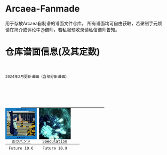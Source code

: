 # Arcaea-Fanmade
用于存放Arcaea自制谱的谱面文件仓库。
所有谱面均可自由获取，若录制手元烦请在简介或评论中@谱师，若私服预收录请私信谱师告知。

# 仓库谱面信息(及其定数)
<pre>
  <code>
      <div class="ds">2024年2月更新谱面（含部分旧谱面）</div>
      <div class="number">
        <div style="display: grid;grid-template-columns: repeat(auto-fill, 107.5px);grid-template-rows: repeat(auto-fill, 154px);place-items: center center;">
          <div style="margin-right:7.5px;">
              <div style="height:110px;width:100px;text-align:center;">
                  <a href="/anoband" title="anoband">
                      <img alt="base.jpg" src="/anoband/base.jpg" decoding="async" width="100" height="100"/>
                  </a>
              </div>
              <div style="height:44px;text-align:center;text-overflow:ellipsis;overflow:hidden;width:100px;display: block;white-space: nowrap;line-height:22px;text-align:center;">
                  <a href="/anoband" title="anoband">
                      <span title="anoband">あのバンド</span>
                  </a>
                  <br/>Future 10.0
                </div>
            </div>

            <div style="margin-right:7.5px;">
              <div style="height:110px;width:100px;text-align:center;">
                  <a href="/speculation" title="speculation">
                      <img alt="base.jpg" src="/speculation/base.jpg" decoding="async" width="100" height="100"/>
                  </a>
              </div>
              <div style="height:44px;text-align:center;text-overflow:ellipsis;overflow:hidden;width:100px;display: block;white-space: nowrap;line-height:22px;text-align:center;">
                  <a href="/speculation" title="anoband">
                      <span title="speculation">Speculation</span>
                  </a>
                  <br/>Future 10.9
                </div>
            </div>
          
          </div>
  </code>
</pre>
